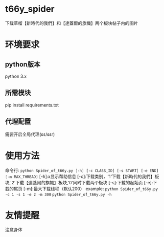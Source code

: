 # t66y_spider
下载草榴【新時代的我們】和【達蓋爾的旗幟】两个板块帖子内的图片 
# 环境要求
## python版本
python 3.x
## 所需模块
pip install requirements.txt
## 代理配置
需要开启全局代理(ss/ssr)
# 使用方法
命令行:
```python Spider_of_t66y.py [-h] [-c CLASS_ID] [-s START] [-e END] [-m MAX_THREAD]```
[-h]:x显示帮助信息
[-c]:下载类别，'1'下载【新時代的我們】板块,'2'下载【達蓋爾的旗幟】板块,'0'同时下载两个板块
[-s]:下载的起始页
[-e]:下载的尾页
[-m]:最大下载线程（默认200）
example:
```python Spider_of_t66y.py -c 1 -s 1 -e 2 -m 300```
```python Spider_of_t66y.py -h```
# 友情提醒
注意身体
